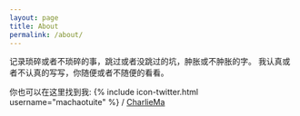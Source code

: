 ```yaml
---
layout: page
title: About
permalink: /about/
---
```


记录琐碎或者不琐碎的事，跳过或者没跳过的坑，肿胀或不肿胀的字。
我认真或者不认真的写写，你随便或者不随便的看看。

你也可以在这里找到我: 
{% include icon-twitter.html username="machaotuite" %} /
[CharlieMa](https://twitter.com/machaotuite)
